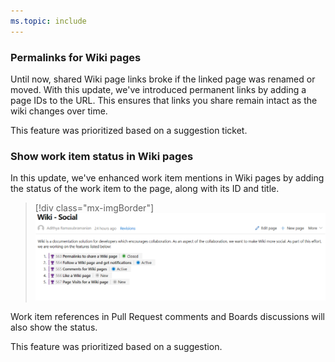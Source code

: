 ```yaml
---
ms.topic: include
---
```


### Permalinks for Wiki pages

Until now, shared Wiki page links broke if the linked page was renamed or moved. With this update, we've introduced permanent links by adding a page IDs to the URL. This ensures that links you share remain intact as the wiki changes over time.

This feature was prioritized based on a suggestion ticket.

### Show work item status in Wiki pages

In this update, we've enhanced work item mentions in Wiki pages by adding the status of the work item to the page, along with its ID and title.

> [!div class="mx-imgBorder"]
> ![Badge](../../_img/147_03.png)

Work item references in Pull Request comments and Boards discussions will also show the status.

This feature was prioritized based on a suggestion.
